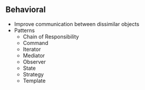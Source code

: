## Behavioral

* Improve communication between dissimilar objects
* Patterns
  * Chain of Responsibility
  * Command
  * Iterator
  * Mediator
  * Observer
  * State
  * Strategy
  * Template